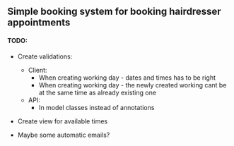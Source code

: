 ﻿
## Simple booking system for booking hairdresser appointments

#### TODO: 
* Create validations:<br/>  
  * Client:
    * When creating working day - dates and times has to be right
    * When creating working day - the newly created working cant be at the same time as already existing one
  * API:
    * In model classes instead of annotations

* Create view for available times
* Maybe some automatic emails?